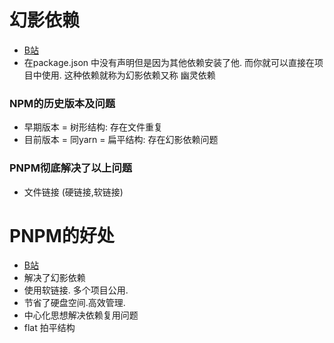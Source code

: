 # 幻影依赖
- [B站](https://www.bilibili.com/video/BV1kXKHeBEEy)
- 在package.json 中没有声明但是因为其他依赖安装了他. 而你就可以直接在项目中使用. 这种依赖就称为幻影依赖又称 幽灵依赖
### NPM的历史版本及问题
- 早期版本 = 树形结构: 存在文件重复
- 目前版本 = 同yarn = 扁平结构: 存在幻影依赖问题
### PNPM彻底解决了以上问题
- 文件链接 (硬链接,软链接)

# PNPM的好处
- [B站](https://www.bilibili.com/video/BV1HtQ8YoEEj)
- 解决了幻影依赖
- 使用软链接. 多个项目公用.
- 节省了硬盘空间.高效管理.
- 中心化思想解决依赖复用问题
- flat 拍平结构
